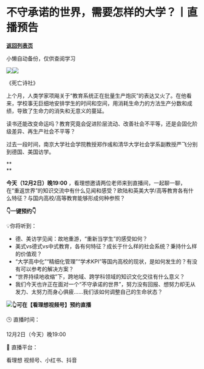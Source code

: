 # 不守承诺的世界，需要怎样的大学？丨直播预告

[**返回列表页**](/gzh/看理想)

小懒自动备份，仅供查阅学习

![](https://mmbiz.qpic.cn/mmbiz_png/aP7vrTpXJxRA0ViaNRqia18YGj5LgX4VSibTFXfBlkXZakYUA8yBkEQYYmpmDmxH0IZyeY4oUcOiabiaj1PywxF6StQ/640?wx_fmt=other&wxfrom;=5&wx;_lazy=1&wx;_co=1&tp;=webp)![](https://mmbiz.qpic.cn/mmbiz_jpg/aP7vrTpXJxSeUZ0rKMRwDzk6fiaLUfQbZ8luxBNYRX1RiaWkBiaoiaqjvv9Yv1S9esQNRIQ48tKLmpeicaClGrBdx8w/640?wx_fmt=jpeg&from;=appmsg)

《死亡诗社》

  

上个月，人类学家项飚关于“教育系统正在批量生产炮灰”的表达又火了。在他看来，学校事无巨细地安排学生的时间和空间，用消耗生命力的方法生产分数和成绩，导致了生命力的消失和无意义的蔓延。

  

读书还能改变命运吗？教育究竟会促进阶层流动、改善社会不平等，还是会固化阶级差异、再生产社会不平等？

  

过去一段时间，南京大学社会学院教授郑作彧和清华大学社会学系副教授严飞分别到德国、美国访学。

**  
**

**今天（12月2日）晚19:00**
，看理想邀请两位老师来到直播间，一起聊一聊，在“重返世界”的知识交流中有什么见闻和感受？欧陆和英美大学/高等教育各有什么特征？与国内高校/高等教育能够形成何种参照？

  

**👇一键预约👇**

  
💡你将听到：

  * 德、美访学见闻：故地重游，“重新当学生”的感受如何？
  * 美式vs德式vs中式教育，各有何特征？成长于什么样的社会系统？秉持什么样的价值观？
  * “大学高中化”“精细化管理”“学术KPI”等国内高校的现状，是如何发生的？有没有可以参考的解决方案？
  * “世界持续地收缩”下，跨地域、跨学科领域的知识文化交往有什么意义？
  * 我们今天也许正在面对一个“不守承诺的世界”，努力没有回报、想努力却无从发力、太努力而身心俱疲……我们该如何调整自己的生命状态？

  
![](https://mmbiz.qpic.cn/mmbiz_jpg/aP7vrTpXJxSeUZ0rKMRwDzk6fiaLUfQbZSOgGtqicibj7SFxZX0ianGVVO9VYVib6aRAJDfUbl2SCNszM2oB6FzEiaXw/640?wx_fmt=jpeg&from;=appmsg)**👆可在【看理想视频号】预约直播**

  

🕒 直播时间：

12月2日（今天）晚19:00

  

🎥 直播平台：

看理想 视频号、小红书、抖音

